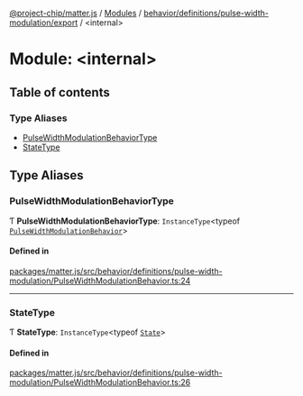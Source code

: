 [@project-chip/matter.js](../README.md) / [Modules](../modules.md) / [behavior/definitions/pulse-width-modulation/export](behavior_definitions_pulse_width_modulation_export.md) / \<internal\>

# Module: \<internal\>

## Table of contents

### Type Aliases

- [PulseWidthModulationBehaviorType](behavior_definitions_pulse_width_modulation_export._internal_.md#pulsewidthmodulationbehaviortype)
- [StateType](behavior_definitions_pulse_width_modulation_export._internal_.md#statetype)

## Type Aliases

### PulseWidthModulationBehaviorType

Ƭ **PulseWidthModulationBehaviorType**: `InstanceType`\<typeof [`PulseWidthModulationBehavior`](behavior_definitions_pulse_width_modulation_export.md#pulsewidthmodulationbehavior)\>

#### Defined in

[packages/matter.js/src/behavior/definitions/pulse-width-modulation/PulseWidthModulationBehavior.ts:24](https://github.com/project-chip/matter.js/blob/904d0c9b952b91f28a21803759c5e5c66ee4d272/packages/matter.js/src/behavior/definitions/pulse-width-modulation/PulseWidthModulationBehavior.ts#L24)

___

### StateType

Ƭ **StateType**: `InstanceType`\<typeof [`State`](../classes/behavior_definitions_pulse_width_modulation_export.PulseWidthModulationServer.md#state-1)\>

#### Defined in

[packages/matter.js/src/behavior/definitions/pulse-width-modulation/PulseWidthModulationBehavior.ts:26](https://github.com/project-chip/matter.js/blob/904d0c9b952b91f28a21803759c5e5c66ee4d272/packages/matter.js/src/behavior/definitions/pulse-width-modulation/PulseWidthModulationBehavior.ts#L26)
